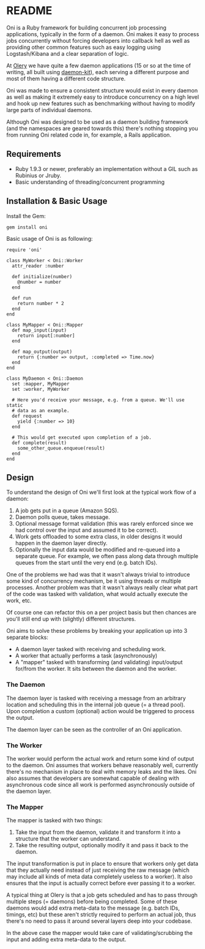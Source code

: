 # README

Oni is a Ruby framework for building concurrent job processing applications,
typically in the form of a daemon. Oni makes it easy to process jobs
concurrently without forcing developers into callback hell as well as providing
other common features such as easy logging using Logstash/Kibana and a clear
separation of logic.

At [Olery][olery] we have quite a few daemon applications (15 or so at the time
of writing, all built using [daemon-kit][daemon-kit]), each serving a different
purpose and most of them having a different code structure.

Oni was made to ensure a consistent structure would exist in every daemon as
well as making it extremely easy to introduce concurrency on a high level and
hook up new features such as benchmarking without having to modify large parts
of individual daemons.

Although Oni was designed to be used as a daemon building framework (and the
namespaces are geared towards this) there's nothing stopping you from running
Oni related code in, for example, a Rails application.

## Requirements

* Ruby 1.9.3 or newer, preferably an implementation without a GIL such as
  Rubinius or Jruby.
* Basic understanding of threading/concurrent programming

## Installation & Basic Usage

Install the Gem:

    gem install oni

Basic usage of Oni is as following:

    require 'oni'

    class MyWorker < Oni::Worker
      attr_reader :number

      def initialize(number)
        @number = number
      end

      def run
        return number * 2
      end
    end

    class MyMapper < Oni::Mapper
      def map_input(input)
        return input[:number]
      end

      def map_output(output)
        return {:number => output, :completed => Time.now}
      end
    end

    class MyDaemon < Oni::Daemon
      set :mapper, MyMapper
      set :worker, MyWorker

      # Here you'd receive your message, e.g. from a queue. We'll use static
      # data as an example.
      def request
        yield {:number => 10}
      end

      # This would get executed upon completion of a job.
      def complete(result)
        some_other_queue.enqueue(result)
      end
    end

## Design

To understand the design of Oni we'll first look at the typical work flow of a
daemon:

1. A job gets put in a queue (Amazon SQS).
2. Daemon polls queue, takes message.
3. Optional message format validation (this was rarely enforced since we had
   control over the input and assumed it to be correct).
4. Work gets offloaded to some extra class, in older designs it would happen in
   the daemon layer directly.
5. Optionally the input data would be modified and re-queued into a separate
   queue. For example, we often pass along data through multiple queues from
   the start until the very end (e.g. batch IDs).

One of the problems we had was that it wasn't always trivial to introduce some
kind of concurrency mechanism, be it using threads or multiple processes.
Another problem was that it wasn't always really clear what part of the code
was tasked with validation, what would actually execute the work, etc.

Of course one can refactor this on a per project basis but then chances are
you'll still end up with (slightly) different structures.

Oni aims to solve these problems by breaking your application up into 3
separate blocks:

* A daemon layer tasked with receiving and scheduling work.
* A worker that actually performs a task (asynchronously)
* A "mapper" tasked with transforming (and validating) input/output for/from
  the worker. It sits between the daemon and the worker.

### The Daemon

The daemon layer is tasked with receiving a message from an arbitrary location
and scheduling this in the internal job queue (= a thread pool). Upon
completion a custom (optional) action would be triggered to process the output.

The daemon layer can be seen as the controller of an Oni application.

### The Worker

The worker would perform the actual work and return some kind of output to the
daemon. Oni assumes that workers behave reasonably well, currently there's no
mechanism in place to deal with memory leaks and the likes. Oni also assumes
that developers are somewhat capable of dealing with asynchronous code since
all work is performed asynchronously outside of the daemon layer.

### The Mapper

The mapper is tasked with two things:

1. Take the input from the daemon, validate it and transform it into a
   structure that the worker can understand.
2. Take the resulting output, optionally modify it and pass it back to the
   daemon.

The input transformation is put in place to ensure that workers only get data
that they actually need instead of just receiving the raw message (which may
include all kinds of meta data completely useless to a worker). It also ensures
that the input is actually correct before ever passing it to a worker.

A typical thing at Olery is that a job gets scheduled and has to pass through
multiple steps (= daemons) before being completed. Some of these daemons would
add extra meta-data to the message (e.g. batch IDs, timings, etc) but these
aren't strictly required to perform an actual job, thus there's no need to pass
it around several layers deep into your codebase.

In the above case the mapper would take care of validating/scrubbing the input
and adding extra meta-data to the output.

[olery]: http://www.olery.com/
[daemon-kit]: https://github.com/kennethkalmer/daemon-kit
